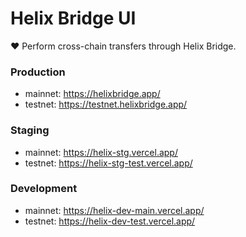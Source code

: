 # Helix Bridge UI

❤️ Perform cross-chain transfers through Helix Bridge.

### Production

- mainnet: https://helixbridge.app/
- testnet: https://testnet.helixbridge.app/

### Staging

- mainnet: https://helix-stg.vercel.app/
- testnet: https://helix-stg-test.vercel.app/

### Development

- mainnet: https://helix-dev-main.vercel.app/
- testnet: https://helix-dev-test.vercel.app/

